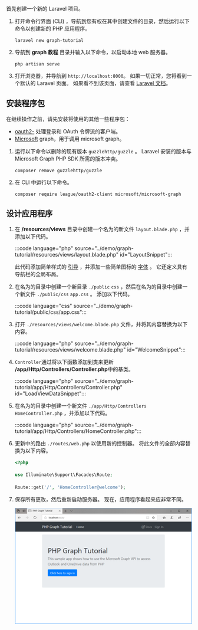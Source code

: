 <!-- markdownlint-disable MD002 MD041 -->

首先创建一个新的 Laravel 项目。

1. 打开命令行界面 (CLI) ，导航到您有权在其中创建文件的目录，然后运行以下命令以创建新的 PHP 应用程序。

    ```Shell
    laravel new graph-tutorial
    ```

1. 导航到 **graph 教程** 目录并输入以下命令，以启动本地 web 服务器。

    ```Shell
    php artisan serve
    ```

1. 打开浏览器，并导航到 `http://localhost:8000`。 如果一切正常，您将看到一个默认的 Laravel 页面。 如果看不到该页面，请查看 [Laravel 文档](https://laravel.com/docs/7.x)。

## <a name="install-packages"></a>安装程序包

在继续操作之前，请先安装将使用的其他一些程序包：

- [oauth2-](https://github.com/thephpleague/oauth2-client) 处理登录和 OAuth 令牌流的客户端。
- [Microsoft](https://github.com/microsoftgraph/msgraph-sdk-php) graph，用于调用 microsoft graph。

1. 运行以下命令以删除的现有版本 `guzzlehttp/guzzle` 。 Laravel 安装的版本与 Microsoft Graph PHP SDK 所需的版本冲突。

    ```Shell
    composer remove guzzlehttp/guzzle
    ```

1. 在 CLI 中运行以下命令。

    ```Shell
    composer require league/oauth2-client microsoft/microsoft-graph
    ```

## <a name="design-the-app"></a>设计应用程序

1. 在 **/resources/views** 目录中创建一个名为的新文件 `layout.blade.php` ，并添加以下代码。

    :::code language="php" source="../demo/graph-tutorial/resources/views/layout.blade.php" id="LayoutSnippet":::

    此代码添加简单样式的 [引导](http://getbootstrap.com/) ，并添加一些简单图标的 [字体](https://fontawesome.com/) 。 它还定义具有导航栏的全局布局。

1. 在名为的目录中创建一个新目录 `./public` `css` ，然后在名为的目录中创建一个新文件 `./public/css` `app.css` 。 添加以下代码。

    :::code language="css" source="../demo/graph-tutorial/public/css/app.css":::

1. 打开 `./resources/views/welcome.blade.php` 文件，并将其内容替换为以下内容。

    :::code language="php" source="../demo/graph-tutorial/resources/views/welcome.blade.php" id="WelcomeSnippet":::

1. `Controller`通过将以下函数添加到类来更新 **/app/Http/Controllers/Controller.php**中的基类。

    :::code language="php" source="../demo/graph-tutorial/app/Http/Controllers/Controller.php" id="LoadViewDataSnippet":::

1. 在名为的目录中创建一个新文件 `./app/Http/Controllers` `HomeController.php` ，并添加以下代码。

    :::code language="php" source="../demo/graph-tutorial/app/Http/Controllers/HomeController.php":::

1. 更新中的路由 `./routes/web.php` 以使用新的控制器。 将此文件的全部内容替换为以下内容。

    ```php
    <?php

    use Illuminate\Support\Facades\Route;

    Route::get('/', 'HomeController@welcome');
    ```

1. 保存所有更改，然后重新启动服务器。 现在，应用程序看起来应非常不同。

    ![重新设计的主页的屏幕截图](./images/create-app-01.png)
